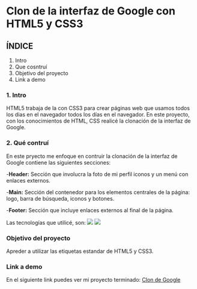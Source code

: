 # Clon de la interfaz de Google con HTML5 y CSS3

## ÍNDICE
1. Intro
2. Que cosntruí
3. Objetivo del proyecto
4. Link a demo

### 1. Intro
HTML5 trabaja de la con CSS3 para crear páginas web que usamos todos los dias en el navegador todos los días en el navegador. En este proyecto, con los conocimientos de HTML, CSS realicé la clonación de la interfaz de Google.

### 2. Qué contruí
En este pryecto me enfoque en contruir la clonación de la interfaz de Google contiene las siguientes secciones:


-**Header:** Sección que involucra la foto de mi perfil iconos y un menú con enlaces externos.

-**Main:** Sección del contenedor para los elementos centrales de la página: logo, barra de búsqueda, iconos y botones.

-**Footer:** Sección que incluye enlaces externos al final de la página.

Las tecnologías que utilicé, son:
<img src="https://img.shields.io/badge/HTML5-E34F26?style=for-the-badge&logo=html5&logoColor=white" />
<img src="https://img.shields.io/badge/CSS3-1572B6?style=for-the-badge&logo=css3&logoColor=white" />

### Objetivo del proyecto
Apreder a utilizar las etiquetas estandar de HTML5 y CSS3.

### Link a demo
En el siguiente link puedes ver mi proyecto terminado: [Clon de Google](#)


